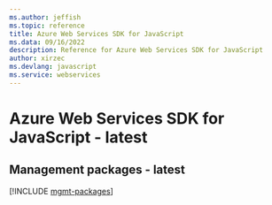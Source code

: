 ```yaml
---
ms.author: jeffish
ms.topic: reference
title: Azure Web Services SDK for JavaScript
ms.data: 09/16/2022
description: Reference for Azure Web Services SDK for JavaScript
author: xirzec
ms.devlang: javascript
ms.service: webservices
---
```

# Azure Web Services SDK for JavaScript - latest

## Management packages - latest
[!INCLUDE [mgmt-packages](web-services-mgmt-index.md)]